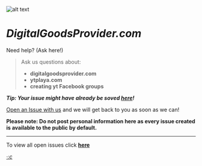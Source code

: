 ![alt text](https://digitalgoodsprovider.com/R/digitalgoodsprovider.com.png "We are here to help!")


# *DigitalGoodsProvider.com*
Need help? (Ask here!)

> Ask us questions about:
> - **digitalgoodsprovider.com**
> - **ytplaya.com**
> - **creating yt Facebook groups**

<i><b>Tip: Your issue might have already be soved [here](https://github.com/digitalgoodsprovider/digitalgoodsprovider.com/issues?q=is%3Aissue+is%3Aclosed)!</b></i>


[Open an Issue with us](https://github.com/digitalgoodsprovider/digitalgoodsprovider.com/issues/new) and we will get back to you as soon as we can!

**Please note: Do not post personal information here as every issue created is available to the public by default.**

-----

To view all open issues click **[here](https://github.com/digitalgoodsprovider/digitalgoodsprovider.com/issues)**

[*·:c*](https://digitalgoodsprovider.com)
